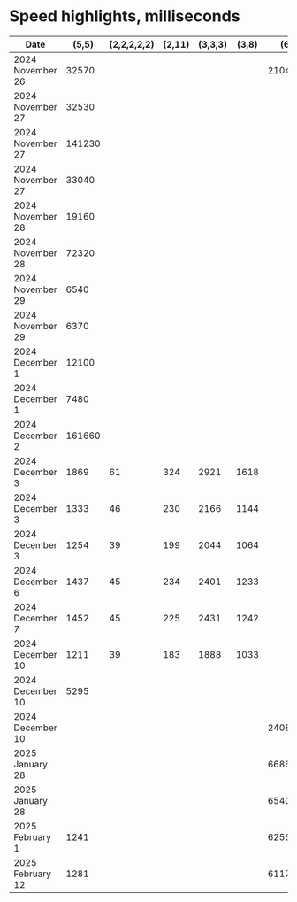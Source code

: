 # Speed highlights, milliseconds

| Date             | (5,5)  | (2,2,2,2,2) | (2,11) | (3,3,3) | (3,8) | (6,6)    | Notes                                      |
| ---------------- | ------ | ----------- | ------ | ------- | ----- | -------- | ------------------------------------------ |
| 2024 November 26 | 32570  |             |        |         |       | 21040250 | OOP                                        |
| 2024 November 27 | 32530  |             |        |         |       |          | concurrency                                |
| 2024 November 27 | 141230 |             |        |         |       |          |                                            |
| 2024 November 27 | 33040  |             |        |         |       |          | concurrency                                |
| 2024 November 28 | 19160  |             |        |         |       |          | concurrency                                |
| 2024 November 28 | 72320  |             |        |         |       |          |                                            |
| 2024 November 29 | 6540   |             |        |         |       |          | concurrency. numba.njit                    |
| 2024 November 29 | 6370   |             |        |         |       |          | numba.njit                                 |
| 2024 December 1  | 12100  |             |        |         |       |          | concurrency                                |
| 2024 December 1  | 7480   |             |        |         |       |          |                                            |
| 2024 December 2  | 161660 |             |        |         |       |          | I started over.                            |
| 2024 December 3  | 1869   | 61          | 324    | 2921    | 1618  |          | `list` except `connectionGraph`: `ndarray` |
| 2024 December 3  | 1333   | 46          | 230    | 2166    | 1144  |          | all `ndarray`                              |
| 2024 December 3  | 1254   | 39          | 199    | 2044    | 1064  |          | combine four `ndarray` into `track`        |
| 2024 December 6  | 1437   | 45          | 234    | 2401    | 1233  |          |                                            |
| 2024 December 7  | 1452   | 45          | 225    | 2431    | 1242  |          |                                            |
| 2024 December 10 | 1211   | 39          | 183    | 1888    | 1033  |          |                                            |
| 2024 December 10 | 5295   |             |        |         |       |          | concurrency                                |
| 2024 December 10 |        |             |        |         |       | 2408200  | concurrency                                |
| 2025 January 28  |        |             |        |         |       | 668630   |                                            |
| 2025 January 28  |        |             |        |         |       | 654080   | custom module for job                      |
| 2025 February 1  | 1241   |             |        |         |       | 625616   | custom module for job                      |
| 2025 February 12 | 1281   |             |        |         |       | 611791   | custom module for job                      |
